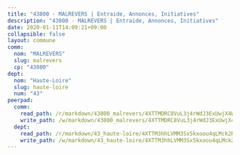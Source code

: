 ```yaml
---
title: "43800 - MALREVERS | Entraide, Annonces, Initiatives"
description: "43800 - MALREVERS | Entraide, Annonces, Initiatives"
date: 2020-01-11T14:09:21+09:00
collapsible: false
layout: commune
comm:
  nom: "MALREVERS"
  slug: malrevers
  cp: "43800"
dept:
  nom: "Haute-Loire"
  slug: haute-loire
  num: "43"
peerpad:
  comm:
    read_path: /r/markdown/43800_malrevers/4XTTMDRC8VuL3j4rWdJ3ExUwjX4WfkHuwCySu26YVK7N6JFAU
    write_path: /w/markdown/43800_malrevers/4XTTMDRC8VuL3j4rWdJ3ExUwjX4WfkHuwCySu26YVK7N6JFAU-K3TgU1ir8zDQfLqt6MG5aWLisDEm4bBXc3ngPYYqXBEdGQ4jjmXgygkNVqMWpDzi5eqBuPhyzuLBFSGwUusTXCFznp9mcETzbZLC62grrsogDRCMMzPxZMXHYum7RMVsvWeEs86Q
  dept:
    read_path: /r/markdown/43_haute-loire/4XTTM3hhLVMM3Sx5kxoou4qLMck2RjGiJF8bjxPuKy3VyRdWX
    write_path: /w/markdown/43_haute-loire/4XTTM3hhLVMM3Sx5kxoou4qLMck2RjGiJF8bjxPuKy3VyRdWX-K3TgTnndWXCUw13Pw3gJoEo9qHUCGXZ4frH2coLZWWDcoWKo22cU2VNENpi117F5bi6bu3WHMPd2VTrETU2R5owQhCBrUQgvCKerk4NqeDhN66egG9mHY8CCfEckbCp9SecEdL6b
---
```


